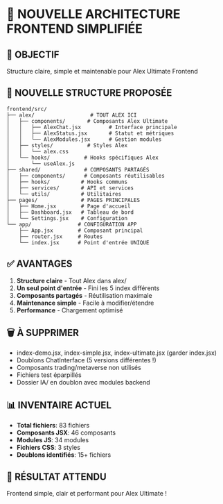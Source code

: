 # 🌟 NOUVELLE ARCHITECTURE FRONTEND SIMPLIFIÉE

## 🎯 **OBJECTIF**
Structure claire, simple et maintenable pour Alex Ultimate Frontend

## 📁 **NOUVELLE STRUCTURE PROPOSÉE**

```
frontend/src/
├── alex/                  # TOUT ALEX ICI
│   ├── components/       # Composants Alex Ultimate
│   │   ├── AlexChat.jsx         # Interface principale
│   │   ├── AlexStatus.jsx       # Statut et métriques
│   │   └── AlexModules.jsx      # Gestion modules
│   ├── styles/           # Styles Alex
│   │   └── alex.css
│   └── hooks/           # Hooks spécifiques Alex
│       └── useAlex.js
├── shared/              # COMPOSANTS PARTAGÉS
│   ├── components/      # Composants réutilisables
│   ├── hooks/          # Hooks communs  
│   ├── services/       # API et services
│   └── utils/          # Utilitaires
├── pages/              # PAGES PRINCIPALES
│   ├── Home.jsx        # Page d'accueil
│   ├── Dashboard.jsx   # Tableau de bord
│   └── Settings.jsx    # Configuration
└── app/               # CONFIGURATION APP
    ├── App.jsx        # Composant principal
    ├── router.jsx     # Routes
    └── index.jsx      # Point d'entrée UNIQUE
```

## ✅ **AVANTAGES**
1. **Structure claire** - Tout Alex dans alex/
2. **Un seul point d'entrée** - Fini les 5 index différents
3. **Composants partagés** - Réutilisation maximale
4. **Maintenance simple** - Facile à modifier/étendre
5. **Performance** - Chargement optimisé

## 🗑️ **À SUPPRIMER**
- index-demo.jsx, index-simple.jsx, index-ultimate.jsx (garder index.jsx)
- Doublons ChatInterface (5 versions différentes !)
- Composants trading/metaverse non utilisés
- Fichiers test éparpillés
- Dossier IA/ en doublon avec modules backend

## 📊 **INVENTAIRE ACTUEL**
- **Total fichiers**: 83 fichiers
- **Composants JSX**: 46 composants  
- **Modules JS**: 34 modules
- **Fichiers CSS**: 3 styles
- **Doublons identifiés**: 15+ fichiers

## 🚀 **RÉSULTAT ATTENDU**
Frontend simple, clair et performant pour Alex Ultimate !